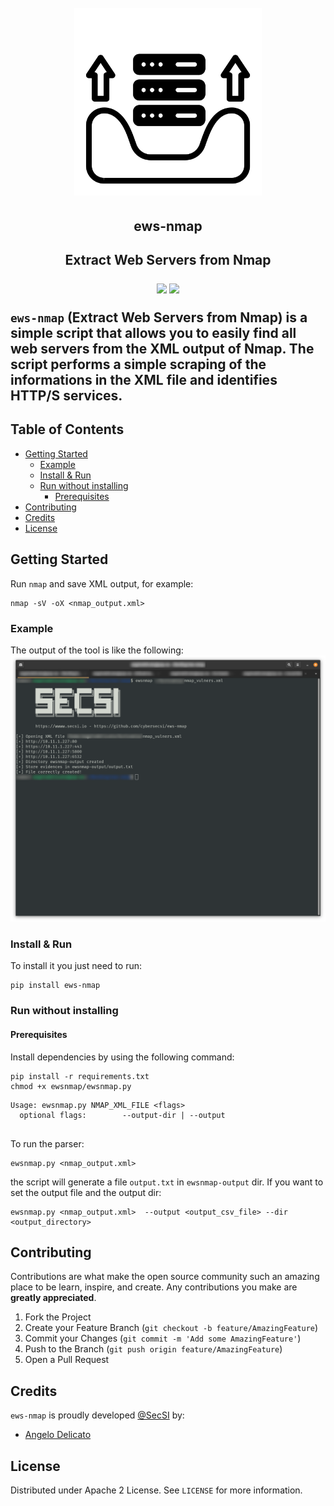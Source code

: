 <h1 align="center">
  <br>
  <picture>
    <source
      srcset="https://raw.githubusercontent.com/cybersecsi/ews-nmap/main/assets/logo-dark-mode.png"
      media="(prefers-color-scheme: dark)"/>
    <img src="https://raw.githubusercontent.com/cybersecsi/ews-nmap/main/assets/logo-light-mode.png" alt= "ews-nmap" width="300px">
  </picture>
</h1>
<h2 align="center">
    <b>ews-nmap</b>
<h2>
<p align="center">
    <b>E</b>xtract <b>W</b>eb <b>S</b>ervers from Nmap
</p>

<p align="center">
  <a href="https://github.com/cybersecsi/ews-nmap/blob/main/README.md"><img src="https://img.shields.io/badge/Documentation-complete-green.svg?style=flat"></a>
  <a href="https://github.com/cybersecsi/ews-nmap/blob/main/LICENSE"><img src="https://img.shields.io/badge/License-Apache2-blue.svg"></a>
</p>


``ews-nmap`` (**E**xtract **W**eb **S**ervers from Nmap) is a simple script that allows you to easily find all web servers from the XML output of Nmap. 
The script performs a simple scraping of the informations in the XML file and identifies HTTP/S services.

## Table of Contents
- [Getting Started](#getting-started)
  - [Example](#example)
  - [Install & Run](#install--run)
  - [Run without installing](#run-without-installing)
    - [Prerequisites](#prerequisites)
- [Contributing](#contributing)
- [Credits](#credits)
- [License](#license)

##  Getting Started  
Run ``nmap``  and save XML output, for example:   
```  
nmap -sV -oX <nmap_output.xml>  
```  

### Example
The output of the tool is like the following:
![Execution example](https://github.com/cybersecsi/ews-nmap/raw/main/assets/usage.png)

### Install & Run
To install it you just need to run:
```
pip install ews-nmap
```

### Run without installing

#### Prerequisites   
Install dependencies by using the following command:   
``` 
pip install -r requirements.txt
chmod +x ewsnmap/ewsnmap.py
```

```   
Usage: ewsnmap.py NMAP_XML_FILE <flags>
  optional flags:        --output-dir | --output
  
```  

To run the parser:   
```  
ewsnmap.py <nmap_output.xml>   
``` 

the script will generate a file ``output.txt`` in ``ewsnmap-output`` dir. If you want to set the output file and the output dir:   
```   
ewsnmap.py <nmap_output.xml>  --output <output_csv_file> --dir <output_directory>
``` 

## Contributing

Contributions are what make the open source community such an amazing place to be learn, inspire, and create. Any contributions you make are **greatly appreciated**.

1. Fork the Project
2. Create your Feature Branch (`git checkout -b feature/AmazingFeature`)
3. Commit your Changes (`git commit -m 'Add some AmazingFeature'`)
4. Push to the Branch (`git push origin feature/AmazingFeature`)
5. Open a Pull Request

## Credits
``ews-nmap`` is proudly developed [@SecSI](https://secsi.io) by:
- [Angelo Delicato](https://github.com/thelicato)

## License
Distributed under Apache 2 License. See `LICENSE` for more information. 